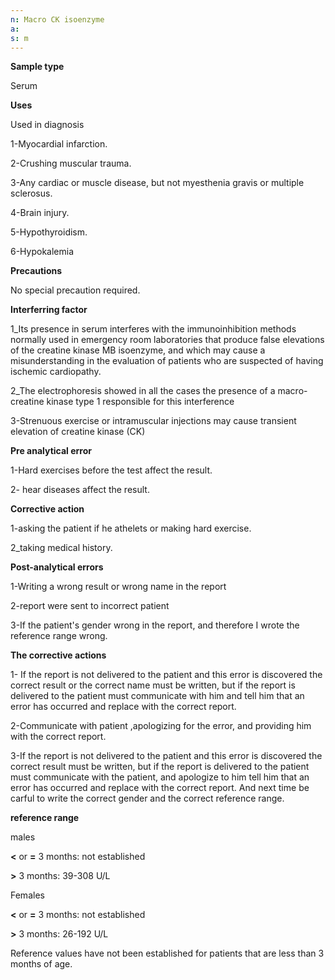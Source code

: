 ```yaml
---
n: Macro CK isoenzyme
a: 
s: m
---
```



__Sample type__

Serum

__Uses__

Used in diagnosis

1-Myocardial infarction.

2-Crushing muscular trauma.

3-Any cardiac or muscle disease, but not myesthenia gravis or multiple sclerosus.

4-Brain injury.

5-Hypothyroidism.

6-Hypokalemia 

__Precautions__

No special precaution required.

__Interferring factor__

1_Its presence in serum interferes with the immunoinhibition methods normally used in emergency room laboratories that produce false elevations of the creatine kinase MB isoenzyme, and which may cause a misunderstanding in the evaluation of patients who are suspected of having ischemic cardiopathy.

2_The electrophoresis showed in all the cases the presence of a macro-creatine kinase type 1 responsible for this interference

3-Strenuous exercise or intramuscular injections may cause transient elevation of creatine kinase (CK)

 __Pre analytical error__

1-Hard exercises before the test affect the result.

2- hear diseases affect the result.

__Corrective action__

1-asking the patient if he athelets or making hard exercise.

2_taking medical history.

__Post-analytical errors__

1-Writing a wrong result or wrong name in the report

2-report were sent to incorrect patient

3-If  the patient's gender wrong in the report, and therefore I wrote the reference range wrong.

__The corrective actions__

1- If the report is not delivered to the patient and this error is discovered the correct result or the correct name must be written, but if the report is delivered to the patient must communicate with him and tell him that an error has occurred and replace with the correct report.

2-Communicate with patient ,apologizing for the error, and providing him with the correct report.

3-If the report is not delivered to the patient and this error is discovered the correct result must be written, but if the report is delivered to the patient must communicate with the patient, and apologize to him  tell him that an error has occurred and replace with the correct report. And next time be carful to write the correct gender and the correct reference range.

__reference range__

males

__<__ or __=__ 3 months: not established

__>__ 3 months: 39-308 U/L

Females

__<__ or __=__ 3 months: not established

__>__ 3 months: 26-192 U/L

Reference values have not been established for patients that are less than 3 months of age.
